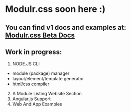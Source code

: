 # Modulr.css soon here :) 

You can find v1 docs and examples at: [Modulr.css Beta Docs](https://decorator.io/modulr/) 
---
Work in progress:
---
1. NODE.JS CLI
 * module (package) manager
 * layout/element/template generator
 * html/css compiler
2. A Module Listing Website Section
3. Angular.js Support
4. Web And App Examples
